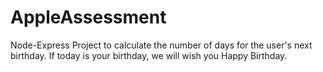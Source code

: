 # AppleAssessment

Node-Express Project to calculate the number of days for the user's next birthday.
If today is your birthday, we will wish you Happy Birthday.
